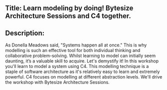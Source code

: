 
## Title: Learn modeling by doing! Bytesize Architecture Sessions and C4 together.

## Description:
As Donella Meadows said, "Systems happen all at once." This is why modelling is such an effective tool for both individual thinking and collaborative problem-solving. Whilst learning to model can initially seem daunting, it’s a valuable skill to acquire. Let's demystify it!
In this workshop you'll learn to model a system using C4. This modelling technique is a staple of software architecture as it's relatively easy to learn and extremely powerful. C4 focuses on modelling at different abstraction levels.
We'll drive the workshop with Bytesize Architecture Sessions. 
